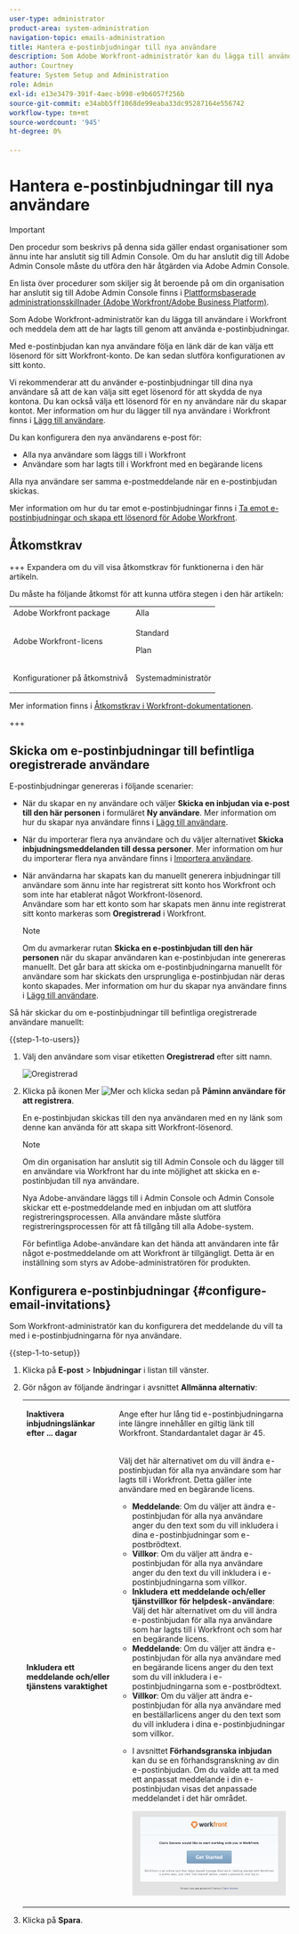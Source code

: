 ```yaml
---
user-type: administrator
product-area: system-administration
navigation-topic: emails-administration
title: Hantera e-postinbjudningar till nya användare
description: Som Adobe Workfront-administratör kan du lägga till användare i Workfront och meddela dem att de har lagts till genom att använda e-postinbjudningar.
author: Courtney
feature: System Setup and Administration
role: Admin
exl-id: e13e3479-391f-4aec-b998-e9b6057f256b
source-git-commit: e34abb5ff1068de99eaba33dc95287164e556742
workflow-type: tm+mt
source-wordcount: '945'
ht-degree: 0%

---
```


# Hantera e-postinbjudningar till nya användare

<!--
<p data-mc-conditions="QuicksilverOrClassic.Draft mode">*** DON'T DELETE, DRAFT OR HIDE THIS ARTICLE. IT IS LINKED TO THE PRODUCT, THROUGH THE CONTEXT SENSITIVE HELP LINKS. **</p>
-->

>[!IMPORTANT]
>
>Den procedur som beskrivs på denna sida gäller endast organisationer som ännu inte har anslutit sig till Admin Console. Om du har anslutit dig till Adobe Admin Console måste du utföra den här åtgärden via Adobe Admin Console.
>
>En lista över procedurer som skiljer sig åt beroende på om din organisation har anslutit sig till Adobe Admin Console finns i [Plattformsbaserade administrationsskillnader (Adobe Workfront/Adobe Business Platform)](../../../administration-and-setup/get-started-wf-administration/actions-in-admin-console.md).

Som Adobe Workfront-administratör kan du lägga till användare i Workfront och meddela dem att de har lagts till genom att använda e-postinbjudningar.

Med e-postinbjudan kan nya användare följa en länk där de kan välja ett lösenord för sitt Workfront-konto. De kan sedan slutföra konfigurationen av sitt konto.

Vi rekommenderar att du använder e-postinbjudningar till dina nya användare så att de kan välja sitt eget lösenord för att skydda de nya kontona. Du kan också välja ett lösenord för en ny användare när du skapar kontot. Mer information om hur du lägger till nya användare i Workfront finns i [Lägg till användare](../../../administration-and-setup/add-users/create-and-manage-users/add-users.md).

Du kan konfigurera den nya användarens e-post för:

* Alla nya användare som läggs till i Workfront
* Användare som har lagts till i Workfront med en begärande licens

Alla nya användare ser samma e-postmeddelande när en e-postinbjudan skickas.

Mer information om hur du tar emot e-postinbjudningar finns i [Ta emot e-postinbjudningar och skapa ett lösenord för Adobe Workfront](../../../workfront-basics/manage-your-account-and-profile/managing-your-workfront-account/receive-email-invitations.md).

## Åtkomstkrav

+++ Expandera om du vill visa åtkomstkrav för funktionerna i den här artikeln.

Du måste ha följande åtkomst för att kunna utföra stegen i den här artikeln:

<table style="table-layout:auto"> 
 <col> 
 <col> 
 <tbody> 
  <tr> 
   <td role="rowheader">Adobe Workfront package</td> 
   <td>Alla</td> 
  </tr> 
  <tr> 
   <td role="rowheader">Adobe Workfront-licens</td> 
   <td>
   <p>Standard</p>
   <p>Plan</p></td> 
  </tr> 
  <tr> 
   <td role="rowheader">Konfigurationer på åtkomstnivå</td> 
   <td> <p>Systemadministratör</p> </td> 
  </tr> 
 </tbody> 
</table>

Mer information finns i [Åtkomstkrav i Workfront-dokumentationen](/help/quicksilver/administration-and-setup/add-users/access-levels-and-object-permissions/access-level-requirements-in-documentation.md).

+++

## Skicka om e-postinbjudningar till befintliga oregistrerade användare

E-postinbjudningar genereras i följande scenarier:

* När du skapar en ny användare och väljer **Skicka en inbjudan via e-post till den här personen** i formuläret **Ny användare**. Mer information om hur du skapar nya användare finns i [Lägg till användare](../../../administration-and-setup/add-users/create-and-manage-users/add-users.md).
* När du importerar flera nya användare och du väljer alternativet **Skicka inbjudningsmeddelanden till dessa personer**. Mer information om hur du importerar flera nya användare finns i [Importera användare](../../../administration-and-setup/add-users/create-and-manage-users/import-users.md).
* När användarna har skapats kan du manuellt generera inbjudningar till användare som ännu inte har registrerat sitt konto hos Workfront och som inte har etablerat något Workfront-lösenord.\
  Användare som har ett konto som har skapats men ännu inte registrerat sitt konto markeras som **Oregistrerad** i Workfront.

  >[!NOTE]
  >
  >Om du avmarkerar rutan **Skicka en e-postinbjudan till den här personen** när du skapar användaren kan e-postinbjudan inte genereras manuellt. Det går bara att skicka om e-postinbjudningarna manuellt för användare som har skickats den ursprungliga e-postinbjudan när deras konto skapades. Mer information om hur du skapar nya användare finns i [Lägg till användare](../../../administration-and-setup/add-users/create-and-manage-users/add-users.md).

Så här skickar du om e-postinbjudningar till befintliga oregistrerade användare manuellt:

{{step-1-to-users}}

1. Välj den användare som visar etiketten **Oregistrerad** efter sitt namn.

   ![Oregistrerad](assets/unreg-user-qs-350x221.png)

1. Klicka på ikonen Mer ![Mer](assets/more-icon.png) och klicka sedan på **Påminn användare för att registrera**.

   En e-postinbjudan skickas till den nya användaren med en ny länk som denne kan använda för att skapa sitt Workfront-lösenord.

   >[!NOTE]
   >
   >Om din organisation har anslutit sig till Admin Console och du lägger till en användare via Workfront har du inte möjlighet att skicka en e-postinbjudan till nya användare.
   >
   >Nya Adobe-användare läggs till i Admin Console och Admin Console skickar ett e-postmeddelande med en inbjudan om att slutföra registreringsprocessen. Alla användare måste slutföra registreringsprocessen för att få tillgång till alla Adobe-system.
   >
   >För befintliga Adobe-användare kan det hända att användaren inte får något e-postmeddelande om att Workfront är tillgängligt. Detta är en inställning som styrs av Adobe-administratören för produkten.

## Konfigurera e-postinbjudningar {#configure-email-invitations}

Som Workfront-administratör kan du konfigurera det meddelande du vill ta med i e-postinbjudningarna för nya användare.

{{step-1-to-setup}}

1. Klicka på **E-post** > **Inbjudningar** i listan till vänster.

1. Gör någon av följande ändringar i avsnittet **Allmänna alternativ**:

   <table style="table-layout:auto"> 
    <col> 
    <col> 
    <tbody> 
     <tr> 
      <td role="rowheader"><strong>Inaktivera inbjudningslänkar efter ... dagar</strong> </td> 
      <td> <p>Ange efter hur lång tid e-postinbjudningarna inte längre innehåller en giltig länk till Workfront. Standardantalet dagar är 45.</p> </td> 
     </tr> 
     <tr> 
      <td role="rowheader"><strong>Inkludera ett meddelande och/eller tjänstens varaktighet</strong> </td> 
      <td> <p>Välj det här alternativet om du vill ändra e-postinbjudan för alla nya användare som har lagts till i Workfront. Detta gäller inte användare med en begärande licens.</p> 
       <ul> 
        <li><strong>Meddelande</strong>: Om du väljer att ändra e-postinbjudan för alla nya användare anger du den text som du vill inkludera i dina e-postinbjudningar som e-postbrödtext.</li> 
        <li><strong>Villkor</strong>: Om du väljer att ändra e-postinbjudan för alla nya användare anger du den text du vill inkludera i e-postinbjudningarna som villkor.<br></li> 
        <li><strong>Inkludera ett meddelande och/eller tjänstvillkor för helpdesk-användare</strong>: Välj det här alternativet om du vill ändra e-postinbjudan för alla nya användare som har lagts till i Workfront och som har en begärande licens.</li> 
        <li><strong>Meddelande</strong>: Om du väljer att ändra e-postinbjudan för alla nya användare med en begärande licens anger du den text som du vill inkludera i e-postinbjudningarna som e-postbrödtext.</li> 
        <li><strong>Villkor</strong>: Om du väljer att ändra e-postinbjudan för alla nya användare med en beställarlicens anger du den text som du vill inkludera i dina e-postinbjudningar som villkor.<br></li> 
        <li> <p>I avsnittet <strong>Förhandsgranska inbjudan</strong> kan du se en förhandsgranskning av din e-postinbjudan. Om du valde att ta med ett anpassat meddelande i din e-postinbjudan visas det anpassade meddelandet i det här området.</p> <p> <img src="assets/email-invitation-for-all-users-preview-qs-350x190.png" style="width: 350;height: 190;"> </p> </li> 
       </ul> </td> 
     </tr> 
    </tbody> 
   </table>

1. Klicka på **Spara**.
